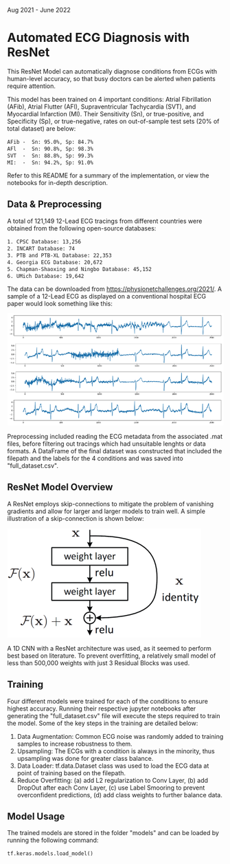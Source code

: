 Aug 2021 - June 2022
# Automated ECG Diagnosis with ResNet

This ResNet Model can automatically diagnose conditions from ECGs with human-level accuracy, so that busy doctors can be alerted when patients require attention.

This model has been trained on 4 important conditions: Atrial Fibrillation (AFib), Atrial Flutter (AFl), Supraventricular Tachycardia (SVT), and Myocardial Infarction (MI). Their Sensitivity (Sn), or true-positive, and Specificity (Sp), or true-negative, rates on out-of-sample test sets (20% of total dataset) are below:
```
AFib -  Sn: 95.0%, Sp: 84.7%
AFl  -  Sn: 90.8%, Sp: 98.3%
SVT  -  Sn: 88.8%, Sp: 99.3%
MI:  -  Sn: 94.2%, Sp: 91.0%
```
Refer to this README for a summary of the implementation, or view the notebooks for in-depth description.

## Data & Preprocessing

A total of 121,149 12-Lead ECG tracings from different countries were obtained from the following open-source databases:
```
1. CPSC Database: 13,256
2. INCART Database: 74
3. PTB and PTB-XL Database: 22,353
4. Georgia ECG Database: 20,672
5. Chapman-Shaoxing and Ningbo Database: 45,152
6. UMich Database: 19,642
```
The data can be downloaded from https://physionetchallenges.org/2021/. A sample of a 12-Lead ECG as displayed on a conventional hospital ECG paper would look something like this:

![ECG_Sample](images/ecg_sample.png)

Preprocessing included reading the ECG metadata from the associated .mat files, before filtering out tracings which had unsuitable lenghts or data formats. A DataFrame of the final dataset was constructed that included the filepath and the labels for the 4 conditions and was saved into "full_dataset.csv".

## ResNet Model Overview

A ResNet employs skip-connections to mitigate the problem of vanishing gradients and allow for larger and larger models to train well. A simple illustration of a skip-connection is shown below:

![resnet](images/resnet.png)

A 1D CNN with a ResNet architecture was used, as it seemed to perform best based on literature. To prevent overfitting, a relatively small model of less than 500,000 weights with just 3 Residual Blocks was used.

## Training

Four different models were trained for each of the conditions to ensure highest accuracy. Running their respective jupyter notebooks after generating the "full_dataset.csv" file will execute the steps required to train the model. Some of the key steps in the training are detailed below:

1. Data Augmentation: Common ECG noise was randomly added to training samples to increase robustness to them.
2. Upsampling: The ECGs with a condition is always in the minority, thus upsampling was done for greater class balance.
3. Data Loader: tf.data.Dataset class was used to load the ECG data at point of training based on the filepath.
4. Reduce Overfitting: (a) add L2 regularization to Conv Layer, (b) add DropOut after each Conv Layer, (c) use Label Smooring to prevent overconfident predictions, (d) add class weights to further balance data.

## Model Usage

The trained models are stored in the folder "models" and can be loaded by running the following command:
```
tf.keras.models.load_model()
```
